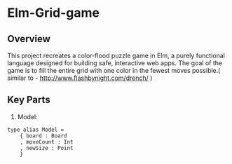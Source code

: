 # Elm-Grid-game 

## Overview
This project recreates a color-flood puzzle game in Elm, a purely functional language designed for building safe, interactive web apps. The goal of the game is to fill the entire grid with one color in the fewest moves possible.( similar to - http://www.flashbynight.com/drench/ )

## Key Parts
1. Model:
```
type alias Model =
    { board : Board
    , moveCount : Int
    , newSize : Point
    }
```


